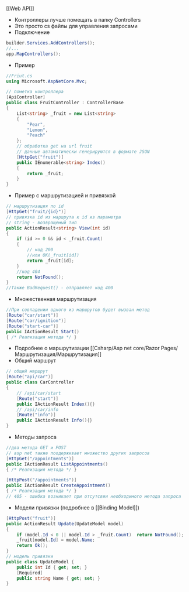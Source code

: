 [[Web API]]

- Контроллеры лучше помещать в папку Controllers
- Это просто cs файлы для управления запросами
- Подключение
```cs
builder.Services.AddControllers();
//...
app.MapControllers();
```
- Пример
```cs
//Friut.cs
using Microsoft.AspNetCore.Mvc;

// пометка контроллера
[ApiController]
public class FruitController : ControllerBase 
{
	List<string> _fruit = new List<string>
	{
		"Pear",
		"Lemon",
		"Peach"
	};
	// обработка get на url fruit
	// данные автоматически генерируются в формате JSON
	[HttpGet("fruit")]
	public IEnumerable<string> Index()
	{
		return _fruit;
	}
}
```
- Пример с маршрутизацией и привязкой
```cs
// маршрутизация по id
[HttpGet("fruit/{id}")] 
// привязка id из маршрута к id из параметра
// string - возвращемый тип
public ActionResult<string> View(int id) 
{ 
	if (id >= 0 && id < _fruit.Count) 
	{ 
	    // код 200 
	    //или OK(_fruit[id])
		return _fruit[id]; 
	} 
	//код 404
	return NotFound(); 
}
//Также BadRequest() - отправляет код 400
```
- Множественная маршрутизация
```cs
//При совпадении одного из маршрутов будет вызван метод
[Route("car/start")] 
[Route("car/ignition")] 
[Route("start-car")] 
public IActionResult Start() 
{ /* Реализация метода */ }
```
- Подробнее о маршрутизации [[Csharp/Asp net core/Razor Pages/Маршрутизация/Маршрутизация]]
- Общий маршрут
```cs
// общий маршрут
[Route("api/car")]
public class CarController 
{ 
	// /api/car/start
	[Route("start")]
	public IActionResult Index(){}
	// /api/car/info
	[Route("info")]
	public IActionResult Info(){}
}
```
- Методы запроса
```cs
//два метода GET и POST
// asp net также поодерживает множество других запросов
[HttpGet("/appointments")] 
public IActionResult ListAppointments() 
{ /* Реализация метода */ } 

[HttpPost("/appointments")] 
public IActionResult CreateAppointment() 
{ /* Реализация метода */ }
// 405 - ошибка возникает при отсутсвии необходимого метода запроса
```
- Модели привязки (подробнее в [[Binding Model]])
```cs
[HttpPost("fruit")] 
public ActionResult Update(UpdateModel model) 
{ 
	if (model.Id < 0 || model.Id > _fruit.Count)  return NotFound();  
	_fruit[model.Id] = model.Name; 
	return Ok(); 
} 
// модель привязки
public class UpdateModel { 
	public int Id { get; set; } 
	[Required] 
	public string Name { get; set; } 
}
```